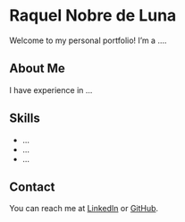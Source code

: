 # Raquel Nobre de Luna
Welcome to my personal portfolio! I’m a ....

## About Me
I have experience in ...

## Skills
- ...
- ...
- ...

## Contact
You can reach me at [LinkedIn]() or [GitHub]().
